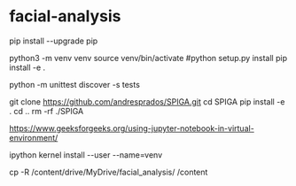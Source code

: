 # facial-analysis
pip install --upgrade pip

python3 -m venv venv
source venv/bin/activate
#python setup.py install
pip install -e .

python -m unittest discover -s tests

git clone https://github.com/andresprados/SPIGA.git
cd SPIGA
pip install -e .
cd ..
rm -rf ./SPIGA

https://www.geeksforgeeks.org/using-jupyter-notebook-in-virtual-environment/

ipython kernel install --user --name=venv

cp -R /content/drive/MyDrive/facial_analysis/ /content